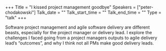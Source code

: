 +++
Title = "I kissed project management goodbye"
Speakers = ["peter-chodakowski"]
Talk_date = ""
Talk_start_time = ""
Talk_end_time = ""
Type = "talk"
+++

Software project management and agile software delivery are different beasts, especially for the project manager or delivery lead. I explore the challenges I faced going from a project managers outputs to agile delivery lead’s “outcomes”, and why I think not all PMs make good delivery leads.
